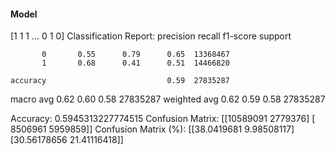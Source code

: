 #### Model
[1 1 1 ... 0 1 0]
Classification Report:
              precision    recall  f1-score   support

           0       0.55      0.79      0.65  13368467
           1       0.68      0.41      0.51  14466820

    accuracy                           0.59  27835287
   macro avg       0.62      0.60      0.58  27835287
weighted avg       0.62      0.59      0.58  27835287

Accuracy: 0.5945313227774515
Confusion Matrix:
[[10589091  2779376]
 [ 8506961  5959859]]
Confusion Matrix (%):
[[38.0419681   9.98508117]
 [30.56178656 21.41116418]]
